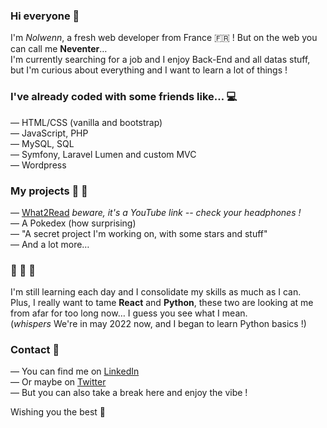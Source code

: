 ### Hi everyone 👋

I'm *Nolwenn*, a fresh web developer from France 🇫🇷 ! But on the web you can call me **Neventer**…<br>
I'm currently searching for a job and I enjoy Back-End and all datas stuff, but I'm curious about everything and I want to learn a lot of things !

### I've already coded with some friends like… 💻

— HTML/CSS (vanilla and bootstrap)<br>
— JavaScript, PHP<br>
— MySQL, SQL<br>
— Symfony, Laravel Lumen and custom MVC<br>
— Wordpress<br>

### My projects 🚧 🔨

— [What2Read](https://youtu.be/yzJMK9HX1Eo?t=2491) *beware, it's a YouTube link -- check your headphones !*<br>
— A Pokedex (how surprising)<br>
— "A secret project I'm working on, with some stars and stuff"<br>
— And a lot more…<br>

### 🌱 🌱 🌱

I'm still learning each day and I consolidate my skills as much as I can.<br>
Plus, I really want to tame **React** and **Python**, these two are looking at me from afar for too long now… I guess you see what I mean.<br>
(*whispers* We're in may 2022 now, and I began to learn Python basics !)

### Contact 📨

— You can find me on [LinkedIn](https://www.linkedin.com/in/nolwenn-bourreau-26b144172)<br>
— Or maybe on [Twitter](https://twitter.com/NeventerCode)<br>
— But you can also take a break here and enjoy the vibe !<br>

Wishing you the best 🚀
